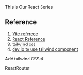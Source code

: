 This is Our React Series

<h2>Reference</h2>
<ol>
<li><a href="https://vitejs.dev/guide/">Vite referece</a></li>
<li><a href="https://react.dev/">React Reference</a></li>
<li><a href="https://tailwindui.com/">tailwind css</a></li>
<li><a href="https://www.devui.io/">dev.io to use tailwind component</a></li>
</ol>

 
<p>Add tailwind CSS:4
<a href="https://tailwindcss.com/docs/guides/vite"></a>
</p>  

<p>ReactRouter</p>
<a href="https://reactrouter.com/en/main"></a>